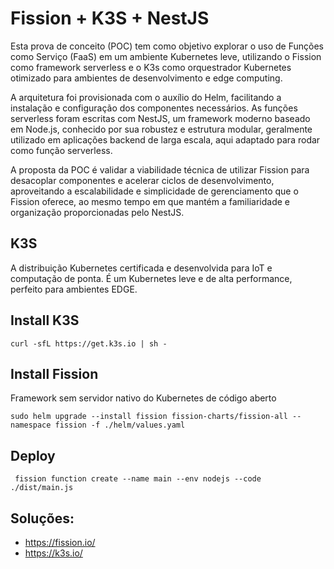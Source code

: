 # Fission + K3S + NestJS

Esta prova de conceito (POC) tem como objetivo explorar o uso de Funções como Serviço (FaaS) em um ambiente Kubernetes leve, utilizando o Fission como framework serverless e o K3s como orquestrador Kubernetes otimizado para ambientes de desenvolvimento e edge computing.

A arquitetura foi provisionada com o auxílio do Helm, facilitando a instalação e configuração dos componentes necessários. As funções serverless foram escritas com NestJS, um framework moderno baseado em Node.js, conhecido por sua robustez e estrutura modular, geralmente utilizado em aplicações backend de larga escala, aqui adaptado para rodar como função serverless.

A proposta da POC é validar a viabilidade técnica de utilizar Fission para desacoplar componentes e acelerar ciclos de desenvolvimento, aproveitando a escalabilidade e simplicidade de gerenciamento que o Fission oferece, ao mesmo tempo em que mantém a familiaridade e organização proporcionadas pelo NestJS.

## K3S 

A distribuição Kubernetes certificada e desenvolvida para IoT e computação de ponta. É um Kubernetes leve e de alta performance, perfeito para ambientes EDGE.

## Install K3S


`curl -sfL https://get.k3s.io | sh - `

## Install Fission

Framework sem servidor nativo do Kubernetes de código aberto

`sudo helm upgrade --install fission fission-charts/fission-all --namespace fission -f ./helm/values.yaml`


## Deploy


` fission function create --name main --env nodejs --code ./dist/main.js`

## Soluções:
- https://fission.io/
- https://k3s.io/
